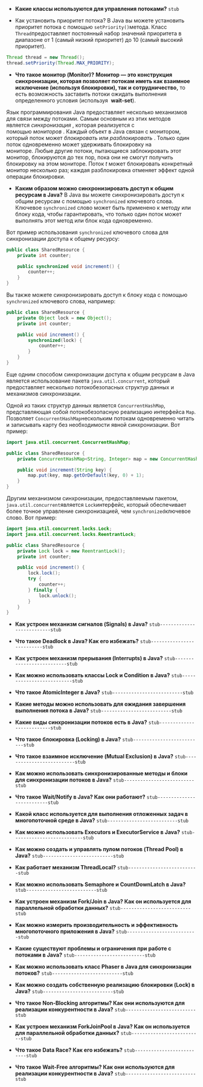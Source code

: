 -  **Какие классы используются для управления потоками?**
`stub`

-   Как установить приоритет потока?
В Java вы можете установить приоритет потока с помощью `setPriority()`метода. Класс `Thread`предоставляет постоянный набор значений приоритета в диапазоне от 1 (самый низкий приоритет) до 10 (самый высокий приоритет).
```java
Thread thread = new Thread(); 
thread.setPriority(Thread.MAX_PRIORITY);
```

-   **Что такое монитор (Monitor)?**
**Монитор — это конструкция синхронизации, которая позволяет потокам иметь как взаимное исключение (используя блокировки), так и сотрудничество,** то есть возможность заставить потоки ожидать выполнения определенного условия (используя  **wait-set**).

Язык программирования Java предоставляет несколько механизмов для связи между потоками. Самым основным из этих методов является _синхронизация_ , которая реализуется с помощью _мониторов_ . Каждый объект в Java связан с монитором, который поток может _блокировать_ или _разблокировать_ . Только один поток одновременно может удерживать блокировку на мониторе. Любые другие потоки, пытающиеся заблокировать этот монитор, блокируются до тех пор, пока они не смогут получить блокировку на этом мониторе. Поток _t_ может блокировать конкретный монитор несколько раз; каждая разблокировка отменяет эффект одной операции блокировки.

-   **Каким образом можно синхронизировать доступ к общим ресурсам в Java?**
В Java вы можете синхронизировать доступ к общим ресурсам с помощью `synchronized` ключевого слова. Ключевое `synchronized` слово может быть применено к методу или блоку кода, чтобы гарантировать, что только один поток может выполнять этот метод или блок кода одновременно.

Вот пример использования `synchronized` ключевого слова для синхронизации доступа к общему ресурсу:
```java
public class SharedResource {
    private int counter;

    public synchronized void increment() {
        counter++;
    }
}
```

Вы также можете синхронизировать доступ к блоку кода с помощью `synchronized` ключевого слова, например:
```java
public class SharedResource {
    private Object lock = new Object();
    private int counter;

    public void increment() {
        synchronized(lock) {
            counter++;
        }
    }
}
```

Еще одним способом синхронизации доступа к общим ресурсам в Java является использование пакета `java.util.concurrent`, который предоставляет несколько потокобезопасных структур данных и механизмов синхронизации.

Одной из таких структур данных является `ConcurrentHashMap`, представляющая собой потокобезопасную реализацию интерфейса `Map`. Позволяет `ConcurrentHashMap`нескольким потокам одновременно читать и записывать карту без необходимости явной синхронизации. Вот пример:
```java
import java.util.concurrent.ConcurrentHashMap;

public class SharedResource {
    private ConcurrentHashMap<String, Integer> map = new ConcurrentHashMap<>();

    public void increment(String key) {
        map.put(key, map.getOrDefault(key, 0) + 1);
    }
}
```

Другим механизмом синхронизации, предоставляемым пакетом, `java.util.concurrent`является `Lock`интерфейс, который обеспечивает более точное управление синхронизацией, чем `synchronized`ключевое слово. Вот пример:
```java
import java.util.concurrent.locks.Lock;
import java.util.concurrent.locks.ReentrantLock;

public class SharedResource {
    private Lock lock = new ReentrantLock();
    private int counter;

    public void increment() {
        lock.lock();
        try {
            counter++;
        } finally {
            lock.unlock();
        }
    }
}

```

-   **Как устроен механизм сигналов (Signals) в Java?**
`stub--------------------------stub`

-   **Что такое Deadlock в Java? Как его избежать?**
`stub--------------------------stub`

-   **Как устроен механизм прерывания (Interrupts) в Java?**
`stub--------------------------stub`

-   **Как можно использовать классы Lock и Condition в Java?**
`stub--------------------------stub`

-   **Что такое AtomicInteger в Java?**
`stub--------------------------stub`

-   **Какие методы можно использовать для ожидания завершения выполнения потока в Java?**
`stub--------------------------stub`

-   **Какие виды синхронизации потоков есть в Java?**
`stub--------------------------stub`

-   **Что такое блокировка (Locking) в Java?**
`stub--------------------------stub`

-   **Что такое взаимное исключение (Mutual Exclusion) в Java?**
`stub--------------------------stub`

-   **Как можно использовать синхронизированные методы и блоки для синхронизации потоков в Java?**
`stub--------------------------stub`

-   **Что такое Wait/Notify в Java? Как они работают?**
`stub--------------------------stub`

-   **Какой класс используется для выполнения отложенных задач в многопоточной среде в Java?**
`stub--------------------------stub`

-   **Как можно использовать Executors и ExecutorService в Java?**
`stub--------------------------stub`

-   **Как можно создать и управлять пулом потоков (Thread Pool) в Java?**
`stub--------------------------stub`

-   **Как работает механизм ThreadLocal?**
`stub--------------------------stub`

-   **Как можно использовать Semaphore и CountDownLatch в Java?**
`stub--------------------------stub`

-   **Как устроен механизм Fork/Join в Java? Как он используется для параллельной обработки данных?**
`stub--------------------------stub`

-   **Как можно измерить производительность и эффективность многопоточного приложения в Java?**
`stub--------------------------stub`

-   **Какие существуют проблемы и ограничения при работе с потоками в Java?**
`stub--------------------------stub`

-   **Как можно использовать класс Phaser в Java для синхронизации потоков?**
`stub--------------------------stub`

-   **Как можно создать собственную реализацию блокировки (Lock) в Java?**
`stub--------------------------stub`

-   **Что такое Non-Blocking алгоритмы? Как они используются для реализации конкурентности в Java?**
`stub--------------------------stub`

-   **Как устроен механизм ForkJoinPool в Java? Как он используется для параллельной обработки данных?**
`stub--------------------------stub`

-   **Что такое Data Race? Как его избежать?**
`stub--------------------------stub`

-   **Что такое Wait-Free алгоритмы? Как они используются для реализации конкурентности в Java?**
`stub--------------------------stub`
